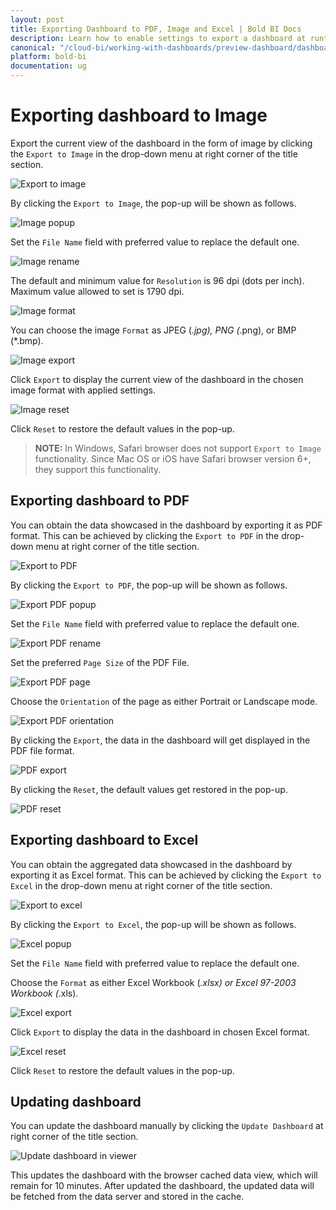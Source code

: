```yaml
---
layout: post
title: Exporting Dashboard to PDF, Image and Excel | Bold BI Docs
description: Learn how to enable settings to export a dashboard at runtime to PDF, Image or Excel files in Bold BI Embedded.
canonical: "/cloud-bi/working-with-dashboards/preview-dashboard/dashboard-settings/"
platform: bold-bi
documentation: ug
---
```

# Exporting dashboard to Image

   Export the current view of the dashboard in the form of image by clicking the `Export to Image` in the drop-down menu at right corner of the title section.
    
   ![Export to image](/static/assets/embedded/working-with-dashboards/preview-dashboards/images/exporttoimage.png)
   
   By clicking the `Export to Image`, the pop-up will be shown as follows.
   
   ![Image popup](/static/assets/embedded/working-with-dashboards/preview-dashboards/images/Imagepopup.png)
   
   Set the `File Name` field with preferred value to replace the default one.
   
   ![Image rename](/static/assets/embedded/working-with-dashboards/preview-dashboards/images/Imagerename.png)
   
   The default and minimum value for `Resolution` is 96 dpi (dots per inch). Maximum value allowed to set is 1790 dpi.
   
   ![Image format](/static/assets/embedded/working-with-dashboards/preview-dashboards/images/ImageFormat.png)
   
   You can choose the image `Format` as JPEG (*.jpg), PNG (*.png), or BMP (*.bmp).
   
   ![Image export](/static/assets/embedded/working-with-dashboards/preview-dashboards/images/ImageExport.png)
   
   Click `Export` to display the current view of the dashboard in the chosen image format with applied settings.
   
   ![Image reset](/static/assets/embedded/working-with-dashboards/preview-dashboards/images/ImageReset.png)
   
   Click `Reset` to restore the default values in the pop-up.
   
   > **NOTE:**  In Windows, Safari browser does not support `Export to Image` functionality. Since Mac OS or iOS have Safari browser version 6+, they support this functionality.
   
## Exporting dashboard to PDF

   You can obtain the data showcased in the dashboard by exporting it as PDF format. This can be achieved by clicking the `Export to PDF` in the drop-down menu at right corner of the title section.
   
   ![Export to PDF](/static/assets/embedded/working-with-dashboards/preview-dashboards/images/ExporttoPDF.png)
   
   By clicking the `Export to PDF`, the pop-up will be shown as follows.
   
   ![Export PDF popup](/static/assets/embedded/working-with-dashboards/preview-dashboards/images/ExportPDFpopup.png)
   
   Set the `File Name` field with preferred value to replace the default one.
   
   ![Export PDF rename](/static/assets/embedded/working-with-dashboards/preview-dashboards/images/ExportPDFRename.png)
   
   Set the preferred `Page Size` of the PDF File.
   
   ![Export PDF page](/static/assets/embedded/working-with-dashboards/preview-dashboards/images/ExportPDFpage.png)
   
   Choose the `Orientation` of the page as either Portrait or Landscape mode.
   
   ![Export PDF orientation](/static/assets/embedded/working-with-dashboards/preview-dashboards/images/ExportPDFOrientation.png)
   
   By clicking the `Export`, the data in the dashboard will get displayed in the PDF file format.
   
   ![PDF export](/static/assets/embedded/working-with-dashboards/preview-dashboards/images/PDFExport.png)
   
   By clicking the `Reset`, the default values get restored in the pop-up.
   
   ![PDF reset](/static/assets/embedded/working-with-dashboards/preview-dashboards/images/PDFReset.png) 
   
## Exporting dashboard to Excel

   You can obtain the aggregated data showcased in the dashboard by exporting it as Excel format. This can be achieved by clicking the `Export to Excel` in the drop-down menu at right corner of the title section.
    
   ![Export to excel](/static/assets/embedded/working-with-dashboards/preview-dashboards/images/exporttoexcel.png)
   
   By clicking the `Export to Excel`, the pop-up will be shown as follows.
   
   ![Excel popup](/static/assets/embedded/working-with-dashboards/preview-dashboards/images/Excelpopup.png)  
   
   Set the `File Name` field with preferred value to replace the default one.
   
   Choose the `Format` as either Excel Workbook (*.xlsx) or Excel 97-2003 Workbook (*.xls).
   
   ![Excel export](/static/assets/embedded/working-with-dashboards/preview-dashboards/images/Excelexport.png)
   
   Click `Export` to display the data in the dashboard in chosen Excel format.
   
   ![Excel reset](/static/assets/embedded/working-with-dashboards/preview-dashboards/images/Excelreset.png)
   
   Click `Reset` to restore the default values in the pop-up.
   
## Updating dashboard

   You can update the dashboard manually by clicking the `Update Dashboard` at right corner of the title section.
    
   ![Update dashboard in viewer](/static/assets/embedded/working-with-dashboards/preview-dashboards/images/updatedashboardinviewer.png)
    
   This updates the dashboard with the browser cached data view, which will remain for 10 minutes. After updated the dashboard, the updated data will be fetched from the data server and stored in the cache.